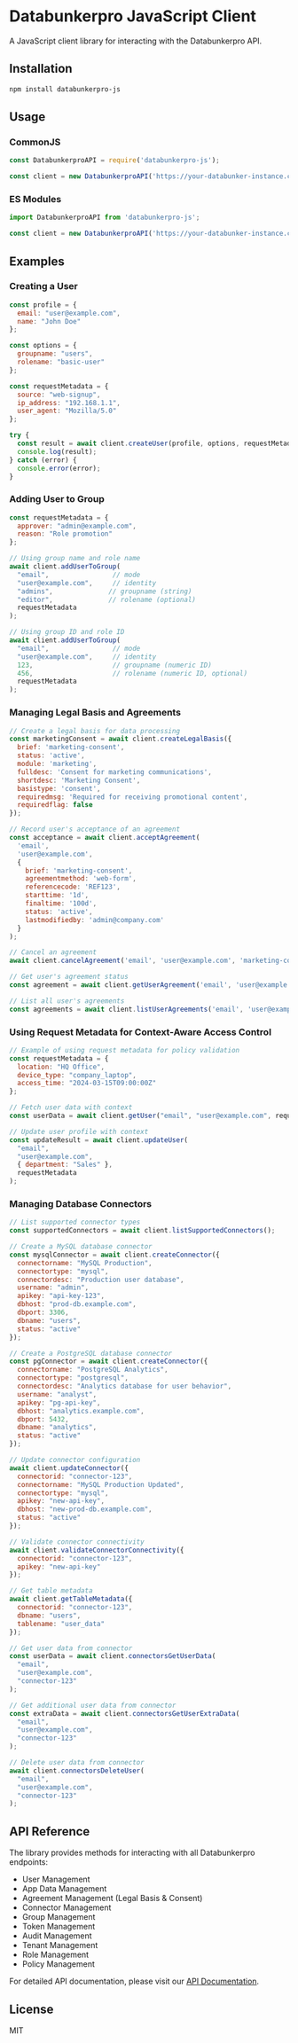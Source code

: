 # Databunkerpro JavaScript Client

A JavaScript client library for interacting with the Databunkerpro API.

## Installation

```bash
npm install databunkerpro-js
```

## Usage

### CommonJS
```javascript
const DatabunkerproAPI = require('databunkerpro-js');

const client = new DatabunkerproAPI('https://your-databunker-instance.com', 'your-token');
```

### ES Modules
```javascript
import DatabunkerproAPI from 'databunkerpro-js';

const client = new DatabunkerproAPI('https://your-databunker-instance.com', 'your-token');
```

## Examples

### Creating a User
```javascript
const profile = {
  email: "user@example.com",
  name: "John Doe"
};

const options = {
  groupname: "users",
  rolename: "basic-user"
};

const requestMetadata = {
  source: "web-signup",
  ip_address: "192.168.1.1",
  user_agent: "Mozilla/5.0"
};

try {
  const result = await client.createUser(profile, options, requestMetadata);
  console.log(result);
} catch (error) {
  console.error(error);
}
```

### Adding User to Group
```javascript
const requestMetadata = {
  approver: "admin@example.com",
  reason: "Role promotion"
};

// Using group name and role name
await client.addUserToGroup(
  "email",                // mode
  "user@example.com",     // identity
  "admins",              // groupname (string)
  "editor",              // rolename (optional)
  requestMetadata
);

// Using group ID and role ID
await client.addUserToGroup(
  "email",                // mode
  "user@example.com",     // identity
  123,                    // groupname (numeric ID)
  456,                    // rolename (numeric ID, optional)
  requestMetadata
);
```

### Managing Legal Basis and Agreements
```javascript
// Create a legal basis for data processing
const marketingConsent = await client.createLegalBasis({
  brief: 'marketing-consent',
  status: 'active',
  module: 'marketing',
  fulldesc: 'Consent for marketing communications',
  shortdesc: 'Marketing Consent',
  basistype: 'consent',
  requiredmsg: 'Required for receiving promotional content',
  requiredflag: false
});

// Record user's acceptance of an agreement
const acceptance = await client.acceptAgreement(
  'email',
  'user@example.com',
  {
    brief: 'marketing-consent',
    agreementmethod: 'web-form',
    referencecode: 'REF123',
    starttime: '1d',
    finaltime: '100d',
    status: 'active',
    lastmodifiedby: 'admin@company.com'
  }
);

// Cancel an agreement
await client.cancelAgreement('email', 'user@example.com', 'marketing-consent');

// Get user's agreement status
const agreement = await client.getUserAgreement('email', 'user@example.com', 'marketing-consent');

// List all user's agreements
const agreements = await client.listUserAgreements('email', 'user@example.com');
```

### Using Request Metadata for Context-Aware Access Control
```javascript
// Example of using request metadata for policy validation
const requestMetadata = {
  location: "HQ Office",
  device_type: "company_laptop",
  access_time: "2024-03-15T09:00:00Z"
};

// Fetch user data with context
const userData = await client.getUser("email", "user@example.com", requestMetadata);

// Update user profile with context
const updateResult = await client.updateUser(
  "email",
  "user@example.com",
  { department: "Sales" },
  requestMetadata
);
```

### Managing Database Connectors
```javascript
// List supported connector types
const supportedConnectors = await client.listSupportedConnectors();

// Create a MySQL database connector
const mysqlConnector = await client.createConnector({
  connectorname: "MySQL Production",
  connectortype: "mysql",
  connectordesc: "Production user database",
  username: "admin",
  apikey: "api-key-123",
  dbhost: "prod-db.example.com",
  dbport: 3306,
  dbname: "users",
  status: "active"
});

// Create a PostgreSQL database connector
const pgConnector = await client.createConnector({
  connectorname: "PostgreSQL Analytics",
  connectortype: "postgresql",
  connectordesc: "Analytics database for user behavior",
  username: "analyst",
  apikey: "pg-api-key",
  dbhost: "analytics.example.com",
  dbport: 5432,
  dbname: "analytics",
  status: "active"
});

// Update connector configuration
await client.updateConnector({
  connectorid: "connector-123",
  connectorname: "MySQL Production Updated",
  connectortype: "mysql",
  apikey: "new-api-key",
  dbhost: "new-prod-db.example.com",
  status: "active"
});

// Validate connector connectivity
await client.validateConnectorConnectivity({
  connectorid: "connector-123",
  apikey: "new-api-key"
});

// Get table metadata
await client.getTableMetadata({
  connectorid: "connector-123",
  dbname: "users",
  tablename: "user_data"
});

// Get user data from connector
const userData = await client.connectorsGetUserData(
  "email",
  "user@example.com",
  "connector-123"
);

// Get additional user data from connector
const extraData = await client.connectorsGetUserExtraData(
  "email",
  "user@example.com",
  "connector-123"
);

// Delete user data from connector
await client.connectorsDeleteUser(
  "email",
  "user@example.com",
  "connector-123"
);
```

## API Reference

The library provides methods for interacting with all Databunkerpro endpoints:

- User Management
- App Data Management
- Agreement Management (Legal Basis & Consent)
- Connector Management
- Group Management
- Token Management
- Audit Management
- Tenant Management
- Role Management
- Policy Management

For detailed API documentation, please visit our [API Documentation](https://databunker.com/docs).

## License

MIT